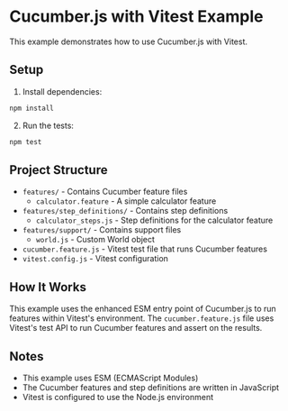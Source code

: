 # Cucumber.js with Vitest Example

This example demonstrates how to use Cucumber.js with Vitest.

## Setup

1. Install dependencies:

```bash
npm install
```

2. Run the tests:

```bash
npm test
```

## Project Structure

- `features/` - Contains Cucumber feature files
  - `calculator.feature` - A simple calculator feature
- `features/step_definitions/` - Contains step definitions
  - `calculator_steps.js` - Step definitions for the calculator feature
- `features/support/` - Contains support files
  - `world.js` - Custom World object
- `cucumber.feature.js` - Vitest test file that runs Cucumber features
- `vitest.config.js` - Vitest configuration

## How It Works

This example uses the enhanced ESM entry point of Cucumber.js to run features within Vitest's environment. The `cucumber.feature.js` file uses Vitest's test API to run Cucumber features and assert on the results.

## Notes

- This example uses ESM (ECMAScript Modules)
- The Cucumber features and step definitions are written in JavaScript
- Vitest is configured to use the Node.js environment 
